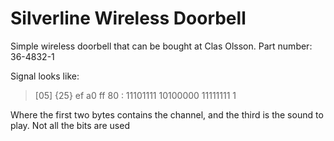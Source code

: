 Silverline Wireless Doorbell
============================

Simple wireless doorbell that can be bought at Clas Olsson. Part number: 36-4832-1


Signal looks like:
> [05] {25} ef a0 ff 80 : 11101111 10100000 11111111 1

Where the first two bytes contains the channel, and the third is the sound to play.
Not all the bits are used

